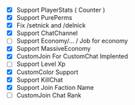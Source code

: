  - [X] Support PlayerStats ( Counter )
 - [X] Support PurePerms
 - [X] Fix /setnick and /delnick
 - [X] Support ChatChannel
 - [ ] Support Economy/... / Job for economy
 - [X] Support MassiveEconomy
 - [X] CustomJoin For CustomChat Implented 
 - [ ] Support Level Xp
 - [X] CustomColor Support
 - [X] Support KillChat
 - [X] Support Join Faction Name
 - [ ] CustomJoin Chat Rank 
